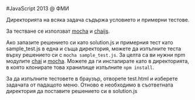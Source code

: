 #JavaScript 2013 @ ФМИ

Директорията на всяка задача съдържа условието и примерни тестове.

За тестване се използват [mocha](http://mochajs.org/) и [chaijs](http://chaijs.com/).

Ако запазите решението си като solution.js и примерния тест като sample_test.js в една и съща директория, можете да изпълните теста върху решението си с `mocha sample_test.js`. За целта са ви нужни npm модулите [chai](http://chaijs.com/) и [mocha](http://mochajs.org/). Можете да ги инсталирате като в директорията, в която клонирате това хранилище изпълните `npm install`.

За да изпълните тестовете в браузър, отворете test.html и изберете задачата от падащото меню. Отново е необходимо в съответната директория да поставите решението си в solution.js

